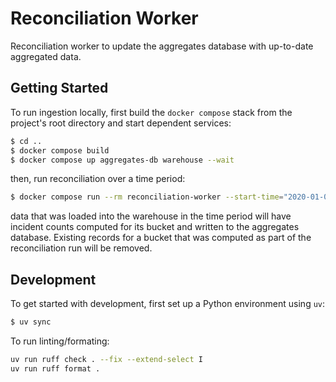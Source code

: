 # Reconciliation Worker

Reconciliation worker to update the aggregates database with up-to-date
aggregated data.


## Getting Started

To run ingestion locally, first build the `docker compose` stack from the
project's root directory and start dependent services:
```bash
$ cd ..
$ docker compose build
$ docker compose up aggregates-db warehouse --wait
```

then, run reconciliation over a time period:
```bash
$ docker compose run --rm reconciliation-worker --start-time="2020-01-01T00:00:00Z" --end-time="2030-01-01T00:00:00Z"
```

data that was loaded into the warehouse in the time period will have incident
counts computed for its bucket and written to the aggregates database. Existing
records for a bucket that was computed as part of the reconciliation run will be
removed.


## Development

To get started with development, first set up a Python environment using `uv`:
```bash
$ uv sync
```

To run linting/formating:
```bash
uv run ruff check . --fix --extend-select I
uv run ruff format .
```
